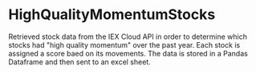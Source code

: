 # HighQualityMomentumStocks
Retrieved stock data from the IEX Cloud API in order to determine which stocks had "high quality momentum" over the past year. Each stock is assigned a score baed on its movements. The data is stored in a Pandas Dataframe and then sent to an excel sheet. 
